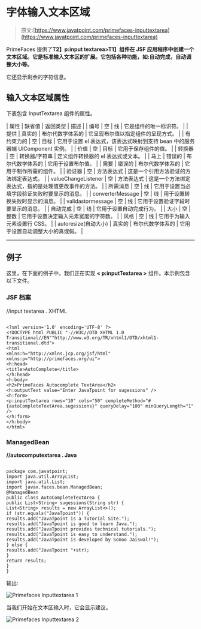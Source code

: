# 字体输入文本区域

> 原文:[https://www.javatpoint.com/primefaces-inputtextarea](https://www.javatpoint.com/primefaces-inputtextarea)

PrimeFaces 提供了**T2】p:input textarea>T1】组件在 JSF 应用程序中创建一个文本区域。它是标准输入文本区的扩展。它包括各种功能，如:自动完成，自动调整大小等。**

它还显示剩余的字符信息。

## 输入文本区域属性

下表包含 InputTextarea 组件的属性。

| 属性 | 缺省值 | 返回类型 | 描述 |
| 编号 | 空 | 线 | 它是组件的唯一标识符。 |
| 提供 | 真实的 | 布尔代数学体系的 | 它呈现布尔值以指定组件的呈现方式。 |
| 有约束力的 | 空 | 目标 | 它用于设置 el 表达式，该表达式映射到支持 bean 中的服务器端 UIComponent 实例。 |
| 价值 | 空 | 目标 | 它用于保存组件的值。 |
| 转换器 | 空 | 转换器/字符串 | 定义组件转换器的 el 表达式或文本。 |
| 马上 | 错误的 | 布尔代数学体系的 | 它用于设置布尔值。 |
| 需要 | 错误的 | 布尔代数学体系的 | 它用于制作所需的组件。 |
| 验证器 | 空 | 方法表达式 | 这是一个引用方法验证的方法绑定表达式。 |
| valueChangeListener | 空 | 方法表达式 | 这是一个方法绑定表达式，指的是处理值更改事件的方法。 |
| 所需消息 | 空 | 线 | 它用于设置当必填字段验证失败时要显示的消息。 |
| converterMessage | 空 | 线 | 用于设置转换失败时显示的消息。 |
| validastormessage | 空 | 线 | 它用于设置验证字段时要显示的消息。 |
| 自动完成 | 空 | 线 | 它用于设置自动完成行为。 |
| 大小 | 空 | 整数 | 它用于设置决定输入元素宽度的字符数。 |
| 风格 | 空 | 线 | 它用于为输入元素设置行 CSS。 |
| autoresize(自动大小) | 真实的 | 布尔代数学体系的 | 它用于设置自动调整大小的真或假。 |

* * *

## 例子

这里，在下面的例子中，我们正在实现 **< p:inputTextarea >** 组件。本示例包含以下文件。

### JSF 档案

//input textarea . XHTML

```

<?xml version='1.0' encoding='UTF-8' ?>
<!DOCTYPE html PUBLIC "-//W3C//DTD XHTML 1.0 Transitional//EN""http://www.w3.org/TR/xhtml1/DTD/xhtml1-transitional.dtd">
<html 
xmlns:h="http://xmlns.jcp.org/jsf/html"
xmlns:p="http://primefaces.org/ui">
<h:head>
<title>AutoComplete</title>
</h:head>
<h:body>
<h2>PrimeFaces Autocomplete TextArea</h2>
<h:outputText value="Enter JavaTpoint for sugessions" />
<h:form>
<p:inputTextarea rows="10" cols="50" completeMethod="#{autoCompleteTextArea.sugessions}" queryDelay="100" minQueryLength="1" />
</h:form>
</h:body>
</html>

```

### ManagedBean

**//autocomputextarea . Java**

```

package com.javatpoint;
import java.util.ArrayList;
import java.util.List;
import javax.faces.bean.ManagedBean;
@ManagedBean
public class AutoCompleteTextArea {
public List<String> sugessions(String str) {
List<String> results = new ArrayList<>();
if (str.equals("JavaTpoint")) {
results.add("JavaTpoint is a Tutorial Site.");
results.add("JavaTpoint is good to learn Java.");
results.add("JavaTpoint provides technical tutorials.");
results.add("JavaTpoint is easy to understand.");
results.add("JavaTpoint is developed by Sonoo Jaiswal!");
} else {
results.add("JavaTpoint "+str);
}
return results;
}
}

```

输出:

![Primefaces Inputtextarea 1](../Images/782f19be7a775239648cd8955e4fa34e.png)

当我们开始在文本区输入时，它会显示建议。

![Primefaces Inputtextarea 2](../Images/76584a66c96545fa66ef78d6be9612ca.png)